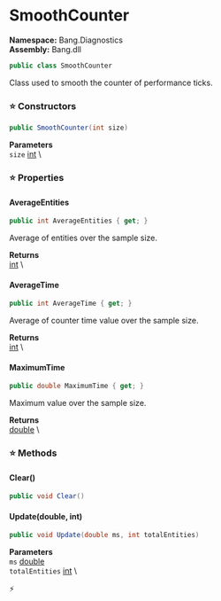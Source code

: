 # SmoothCounter

**Namespace:** Bang.Diagnostics \
**Assembly:** Bang.dll

```csharp
public class SmoothCounter
```

Class used to smooth the counter of performance ticks.

### ⭐ Constructors
```csharp
public SmoothCounter(int size)
```

**Parameters** \
`size` [int](https://learn.microsoft.com/en-us/dotnet/api/System.Int32?view=net-7.0) \

### ⭐ Properties
#### AverageEntities
```csharp
public int AverageEntities { get; }
```

Average of entities over the sample size.

**Returns** \
[int](https://learn.microsoft.com/en-us/dotnet/api/System.Int32?view=net-7.0) \
#### AverageTime
```csharp
public int AverageTime { get; }
```

Average of counter time value over the sample size.

**Returns** \
[int](https://learn.microsoft.com/en-us/dotnet/api/System.Int32?view=net-7.0) \
#### MaximumTime
```csharp
public double MaximumTime { get; }
```

Maximum value over the sample size.

**Returns** \
[double](https://learn.microsoft.com/en-us/dotnet/api/System.Double?view=net-7.0) \
### ⭐ Methods
#### Clear()
```csharp
public void Clear()
```

#### Update(double, int)
```csharp
public void Update(double ms, int totalEntities)
```

**Parameters** \
`ms` [double](https://learn.microsoft.com/en-us/dotnet/api/System.Double?view=net-7.0) \
`totalEntities` [int](https://learn.microsoft.com/en-us/dotnet/api/System.Int32?view=net-7.0) \



⚡